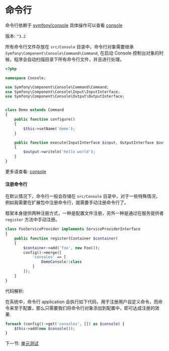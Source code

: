 # 命令行

命令行依赖于 [symfony/console](https://github.com/symfony/console) 具体操作可以查看 [console](http://symfony.com/doc/current/console.html)

版本: `^3.2`

所有命令行文件存放在 `src/Console` 目录中，命令行对象需要继承 `Symfony\Component\Console\Command\Command`, 在启动 Console 控制台对象的时候，程序会自动扫描目录下所有命令行文件，并且进行处理。
 
```php
<?php

namespace Console;

use Symfony\Component\Console\Command\Command;
use Symfony\Component\Console\Input\InputInterface;
use Symfony\Component\Console\Output\OutputInterface;


class Demo extends Command
{
    public function configure()
    {
        $this->setName('demo');
    }

    public function execute(InputInterface $input, OutputInterface $output)
    {
        $output->writeln('hello world');
    }
}
```

更多请查看: [console](http://symfony.com/doc/current/console.html)

#### 注册命令行

在默认情况下，命令行一般会存储在 `src/Console` 目录中，对于一些特殊情况，例如我需要在扩展包中注册命令行，就需要手动注册命令行了。

框架本身提供两种注册方式，一种是配置文件注册，另外一种是通过在服务提供者 `register` 方法中手动注册。

```php
class FooServiceProvider implements ServiceProviderInterface
{
    public function register(Container $container)
    {
        $container->add('foo', new Foo());
        config()->merge([
            'consoles' => [
                DemoConsole::class
            ]
        ]);
    }
}
```

代码解析: 

在系统中，命令行 application 会执行如下代码，用于注册用户自定义命令，而命令来至于配置，那么只需要我们将命令行对象添加到配置中，即可达成注册的效果.

```php
foreach (config()->get('consoles', []) as $console) {
    $this->add(new $console());
}
```

下一节: [单元测试](3-6-testcase.md)
